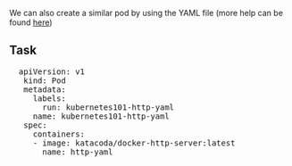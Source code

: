 We can also create a similar pod by using the YAML file (more help can be found [here](https://www.tutorialspoint.com/kubernetes/kubernetes_pod.htm))

## Task 

<pre class="file"
 data-filename="http-pod.yaml"
  data-target="replace">
  apiVersion: v1
   kind: Pod
   metadata:
     labels:
       run: kubernetes101-http-yaml
     name: kubernetes101-http-yaml
   spec:
     containers:
     - image: katacoda/docker-http-server:latest
       name: http-yaml</pre>